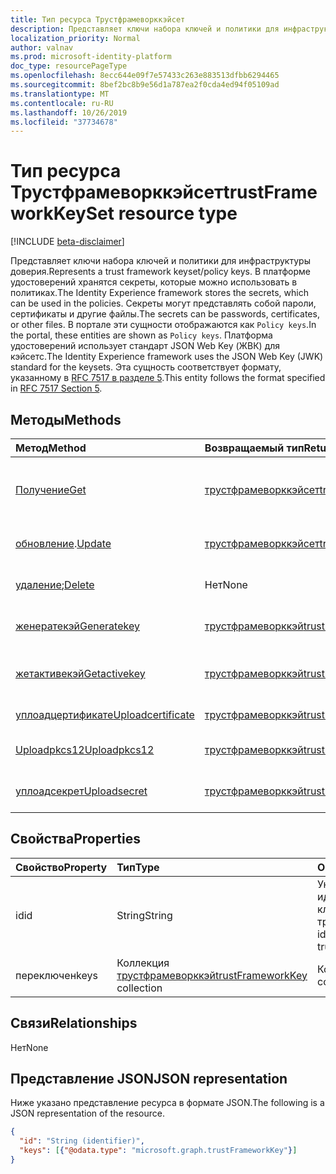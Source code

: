 ```yaml
---
title: Тип ресурса Трустфрамеворккэйсет
description: Представляет ключи набора ключей и политики для инфраструктуры доверия.
localization_priority: Normal
author: valnav
ms.prod: microsoft-identity-platform
doc_type: resourcePageType
ms.openlocfilehash: 8ecc644e09f7e57433c263e883513dfbb6294465
ms.sourcegitcommit: 8bef2bc8b9e56d1a787ea2f0cda4ed94f05109ad
ms.translationtype: MT
ms.contentlocale: ru-RU
ms.lasthandoff: 10/26/2019
ms.locfileid: "37734678"
---
```

# <a name="trustframeworkkeyset-resource-type"></a><span data-ttu-id="014e7-103">Тип ресурса Трустфрамеворккэйсет</span><span class="sxs-lookup"><span data-stu-id="014e7-103">trustFrameworkKeySet resource type</span></span>

[!INCLUDE [beta-disclaimer](../../includes/beta-disclaimer.md)]

<span data-ttu-id="014e7-104">Представляет ключи набора ключей и политики для инфраструктуры доверия.</span><span class="sxs-lookup"><span data-stu-id="014e7-104">Represents a trust framework keyset/policy keys.</span></span> <span data-ttu-id="014e7-105">В платформе удостоверений хранятся секреты, которые можно использовать в политиках.</span><span class="sxs-lookup"><span data-stu-id="014e7-105">The Identity Experience framework stores the secrets, which can be used in the policies.</span></span> <span data-ttu-id="014e7-106">Секреты могут представлять собой пароли, сертификаты и другие файлы.</span><span class="sxs-lookup"><span data-stu-id="014e7-106">The secrets can be passwords, certificates, or other files.</span></span> <span data-ttu-id="014e7-107">В портале эти сущности отображаются как `Policy keys`.</span><span class="sxs-lookup"><span data-stu-id="014e7-107">In the portal, these entities are shown as `Policy keys`.</span></span> <span data-ttu-id="014e7-108">Платформа удостоверений использует стандарт JSON Web Key (ЖВК) для кэйсетс.</span><span class="sxs-lookup"><span data-stu-id="014e7-108">The Identity Experience framework uses the JSON Web Key (JWK) standard for the keysets.</span></span> <span data-ttu-id="014e7-109">Эта сущность соответствует формату, указанному в [RFC 7517 в разделе 5](https://tools.ietf.org/html/rfc7517#section-5).</span><span class="sxs-lookup"><span data-stu-id="014e7-109">This entity follows the format specified in [RFC 7517 Section 5](https://tools.ietf.org/html/rfc7517#section-5).</span></span>

## <a name="methods"></a><span data-ttu-id="014e7-110">Методы</span><span class="sxs-lookup"><span data-stu-id="014e7-110">Methods</span></span>

| <span data-ttu-id="014e7-111">Метод</span><span class="sxs-lookup"><span data-stu-id="014e7-111">Method</span></span>       | <span data-ttu-id="014e7-112">Возвращаемый тип</span><span class="sxs-lookup"><span data-stu-id="014e7-112">Return Type</span></span> | <span data-ttu-id="014e7-113">Описание</span><span class="sxs-lookup"><span data-stu-id="014e7-113">Description</span></span> |
|:-------------|:------------|:------------|
| [<span data-ttu-id="014e7-114">Получение</span><span class="sxs-lookup"><span data-stu-id="014e7-114">Get</span></span>](../api/trustframeworkkeyset-get.md) | [<span data-ttu-id="014e7-115">трустфрамеворккэйсет</span><span class="sxs-lookup"><span data-stu-id="014e7-115">trustFrameworkKeySet</span></span>](trustframeworkkeyset.md) | <span data-ttu-id="014e7-116">Чтение свойств и связей объекта Трустфрамеворккэйсет.</span><span class="sxs-lookup"><span data-stu-id="014e7-116">Read properties and relationships of trustFrameworkKeySet object.</span></span> |
| <span data-ttu-id="014e7-117">[обновление](../api/trustframeworkkeyset-update.md).</span><span class="sxs-lookup"><span data-stu-id="014e7-117">[Update](../api/trustframeworkkeyset-update.md)</span></span> | [<span data-ttu-id="014e7-118">трустфрамеворккэйсет</span><span class="sxs-lookup"><span data-stu-id="014e7-118">trustFrameworkKeySet</span></span>](trustframeworkkeyset.md) | <span data-ttu-id="014e7-119">Обновление объекта Трустфрамеворккэйсет.</span><span class="sxs-lookup"><span data-stu-id="014e7-119">Update trustFrameworkKeySet object.</span></span> |
| <span data-ttu-id="014e7-120">[удаление](../api/trustframeworkkeyset-delete.md);</span><span class="sxs-lookup"><span data-stu-id="014e7-120">[Delete](../api/trustframeworkkeyset-delete.md)</span></span> | <span data-ttu-id="014e7-121">Нет</span><span class="sxs-lookup"><span data-stu-id="014e7-121">None</span></span> | <span data-ttu-id="014e7-122">Удаление объекта Трустфрамеворккэйсет.</span><span class="sxs-lookup"><span data-stu-id="014e7-122">Delete trustFrameworkKeySet object.</span></span> |
|[<span data-ttu-id="014e7-123">женератекэй</span><span class="sxs-lookup"><span data-stu-id="014e7-123">Generatekey</span></span>](../api/trustframeworkkeyset-generatekey.md)|[<span data-ttu-id="014e7-124">трустфрамеворккэй</span><span class="sxs-lookup"><span data-stu-id="014e7-124">trustFrameworkKey</span></span>](trustframeworkkey.md)| <span data-ttu-id="014e7-125">Создание ключа в наборе ключей.</span><span class="sxs-lookup"><span data-stu-id="014e7-125">Generate a key in keyset.</span></span> |
|[<span data-ttu-id="014e7-126">жетактивекэй</span><span class="sxs-lookup"><span data-stu-id="014e7-126">Getactivekey</span></span>](../api/trustframeworkkeyset-getactivekey.md)|[<span data-ttu-id="014e7-127">трустфрамеворккэй</span><span class="sxs-lookup"><span data-stu-id="014e7-127">trustFrameworkKey</span></span>](trustframeworkkey.md)| <span data-ttu-id="014e7-128">Получить активный в данный момент ключ в наборе ключей.</span><span class="sxs-lookup"><span data-stu-id="014e7-128">Get currently active key in the keyset.</span></span> |
|[<span data-ttu-id="014e7-129">уплоадцертификате</span><span class="sxs-lookup"><span data-stu-id="014e7-129">Uploadcertificate</span></span>](../api/trustframeworkkeyset-uploadcertificate.md)|[<span data-ttu-id="014e7-130">трустфрамеворккэй</span><span class="sxs-lookup"><span data-stu-id="014e7-130">trustFrameworkKey</span></span>](trustframeworkkey.md)| <span data-ttu-id="014e7-131">Отправьте сертификат X. 509.</span><span class="sxs-lookup"><span data-stu-id="014e7-131">Upload a X.509 certificate.</span></span> |
|[<span data-ttu-id="014e7-132">Uploadpkcs12</span><span class="sxs-lookup"><span data-stu-id="014e7-132">Uploadpkcs12</span></span>](../api/trustframeworkkeyset-uploadpkcs12.md)|[<span data-ttu-id="014e7-133">трустфрамеворккэй</span><span class="sxs-lookup"><span data-stu-id="014e7-133">trustFrameworkKey</span></span>](trustframeworkkey.md)| <span data-ttu-id="014e7-134">Отправьте сертификат формата PKCS12.</span><span class="sxs-lookup"><span data-stu-id="014e7-134">Upload a PKCS12 format certificate.</span></span> |
|[<span data-ttu-id="014e7-135">уплоадсекрет</span><span class="sxs-lookup"><span data-stu-id="014e7-135">Uploadsecret</span></span>](../api/trustframeworkkeyset-uploadsecret.md)|[<span data-ttu-id="014e7-136">трустфрамеворккэй</span><span class="sxs-lookup"><span data-stu-id="014e7-136">trustFrameworkKey</span></span>](trustframeworkkey.md)| <span data-ttu-id="014e7-137">Отправка секрета на основе строки.</span><span class="sxs-lookup"><span data-stu-id="014e7-137">Upload a string based secret.</span></span> |

## <a name="properties"></a><span data-ttu-id="014e7-138">Свойства</span><span class="sxs-lookup"><span data-stu-id="014e7-138">Properties</span></span>

| <span data-ttu-id="014e7-139">Свойство</span><span class="sxs-lookup"><span data-stu-id="014e7-139">Property</span></span>     | <span data-ttu-id="014e7-140">Тип</span><span class="sxs-lookup"><span data-stu-id="014e7-140">Type</span></span>        | <span data-ttu-id="014e7-141">Описание</span><span class="sxs-lookup"><span data-stu-id="014e7-141">Description</span></span> |
|:-------------|:------------|:------------|
|<span data-ttu-id="014e7-142">id</span><span class="sxs-lookup"><span data-stu-id="014e7-142">id</span></span>|<span data-ttu-id="014e7-143">String</span><span class="sxs-lookup"><span data-stu-id="014e7-143">String</span></span>| <span data-ttu-id="014e7-144">Уникальный идентификатор набора ключей трустфрамеворк</span><span class="sxs-lookup"><span data-stu-id="014e7-144">Unique identifier of the trustframework keyset</span></span> |
|<span data-ttu-id="014e7-145">переключен</span><span class="sxs-lookup"><span data-stu-id="014e7-145">keys</span></span>|<span data-ttu-id="014e7-146">Коллекция [трустфрамеворккэй](trustframeworkkey.md)</span><span class="sxs-lookup"><span data-stu-id="014e7-146">[trustFrameworkKey](trustframeworkkey.md) collection</span></span>| <span data-ttu-id="014e7-147">Коллекция ключей.</span><span class="sxs-lookup"><span data-stu-id="014e7-147">A collection of the keys.</span></span> |

## <a name="relationships"></a><span data-ttu-id="014e7-148">Связи</span><span class="sxs-lookup"><span data-stu-id="014e7-148">Relationships</span></span>

<span data-ttu-id="014e7-149">Нет</span><span class="sxs-lookup"><span data-stu-id="014e7-149">None</span></span>

## <a name="json-representation"></a><span data-ttu-id="014e7-150">Представление JSON</span><span class="sxs-lookup"><span data-stu-id="014e7-150">JSON representation</span></span>

<span data-ttu-id="014e7-151">Ниже указано представление ресурса в формате JSON.</span><span class="sxs-lookup"><span data-stu-id="014e7-151">The following is a JSON representation of the resource.</span></span>

<!-- {
  "blockType": "resource",
  "optionalProperties": [

  ],
  "@odata.type": "microsoft.graph.trustFrameworkKeySet",
  "baseType": "",
  "keyProperty": "id"
}-->

```json
{
  "id": "String (identifier)",
  "keys": [{"@odata.type": "microsoft.graph.trustFrameworkKey"}]
}
```

<!-- uuid: 16cd6b66-4b1a-43a1-adaf-3a886856ed98
2019-02-04 14:57:30 UTC -->
<!-- {
  "type": "#page.annotation",
  "description": "trustFrameworkKeySet resource",
  "keywords": "",
  "section": "documentation",
  "tocPath": ""
}-->
